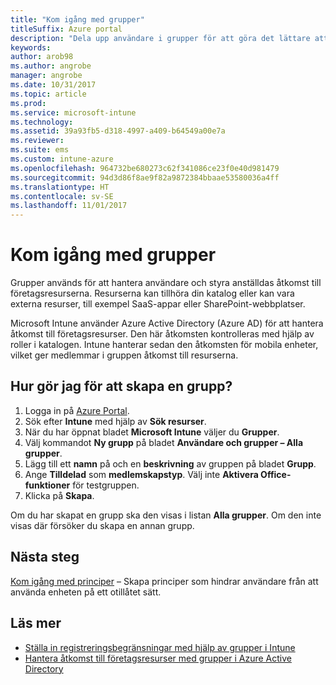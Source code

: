 ```yaml
---
title: "Kom igång med grupper"
titleSuffix: Azure portal
description: "Dela upp användare i grupper för att göra det lättare att hantera principer och appar som de har åtkomst till."
keywords: 
author: arob98
ms.author: angrobe
manager: angrobe
ms.date: 10/31/2017
ms.topic: article
ms.prod: 
ms.service: microsoft-intune
ms.technology: 
ms.assetid: 39a93fb5-d318-4997-a409-b64549a00e7a
ms.reviewer: 
ms.suite: ems
ms.custom: intune-azure
ms.openlocfilehash: 964732be680273c62f341086ce23f0e40d981479
ms.sourcegitcommit: 94d3d86f8ae9f82a9872384bbaae53580036a4ff
ms.translationtype: HT
ms.contentlocale: sv-SE
ms.lasthandoff: 11/01/2017
---
```

# <a name="get-started-with-groups"></a>Kom igång med grupper

Grupper används för att hantera användare och styra anställdas åtkomst till företagsresurserna. Resurserna kan tillhöra din katalog eller kan vara externa resurser, till exempel SaaS-appar eller SharePoint-webbplatser.

Microsoft Intune använder Azure Active Directory (Azure AD) för att hantera åtkomst till företagsresurser. Den här åtkomsten kontrolleras med hjälp av roller i katalogen. Intune hanterar sedan den åtkomsten för mobila enheter, vilket ger medlemmar i gruppen åtkomst till resurserna.

## <a name="how-do-i-create-a-group"></a>Hur gör jag för att skapa en grupp?

1. Logga in på [Azure Portal](https://portal.azure.com).
2. Sök efter **Intune** med hjälp av **Sök resurser**.
3. När du har öppnat bladet **Microsoft Intune** väljer du **Grupper**.
4. Välj kommandot **Ny grupp** på bladet **Användare och grupper – Alla grupper**.
5. Lägg till ett **namn** på och en **beskrivning** av gruppen på bladet **Grupp**.
6. Ange **Tilldelad** som **medlemskapstyp**. Välj inte **Aktivera Office-funktioner** för testgruppen.
7. Klicka på **Skapa**.

Om du har skapat en grupp ska den visas i listan **Alla grupper**. Om den inte visas där försöker du skapa en annan grupp.

## <a name="next-steps"></a>Nästa steg

[Kom igång med principer](get-started-policies.md) – Skapa principer som hindrar användare från att använda enheten på ett otillåtet sätt.

## <a name="learn-more"></a>Läs mer

* [Ställa in registreringsbegränsningar med hjälp av grupper i Intune](groups-add.md)
* [Hantera åtkomst till företagsresurser med grupper i Azure Active Directory](https://docs.microsoft.com/azure/active-directory/active-directory-manage-groups)
